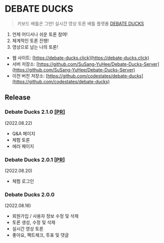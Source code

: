 # DEBATE DUCKS

> 키보드 배틀은 그만! 실시간 영상 토론 배틀 플랫폼 [DEBATE DUCKS](https://debate-ducks.click)

1. 언제 어디서나 쉬운 토론 참여!
2. 체계적인 토론 진행!
3. 영상으로 남는 나의 토론!

- 웹 사이트: [https://debate-ducks.click](https://debate-ducks.click)
- 서버 저장소: [https://github.com/SuSang-YuHee/Debate-Ducks-Server](https://github.com/SuSang-YuHee/Debate-Ducks-Server)
- 이전 버전 저장소: [https://github.com/codestates/debate-ducks](https://github.com/codestates/debate-ducks)

## Release

### Debate Ducks 2.1.0 [[PR]](https://github.com/SuSang-YuHee/Debate-Ducks-Client/pull/123)
(2022.08.22) 
- Q&A 페이지
- 체험 토론
- 에러 페이지

### Debate Ducks 2.0.1 [[PR]](https://github.com/SuSang-YuHee/Debate-Ducks-Client/pull/114)
(2022.08.20)
- 체험 로그인

### Debate Ducks 2.0.0
(2022.08.16)
- 회원가입 / 사용자 정보 수정 및 삭제
- 토론 생성, 수정 및 삭제
- 실시간 영상 토론
- 좋아요, 팩트체크, 투표 및 댓글
